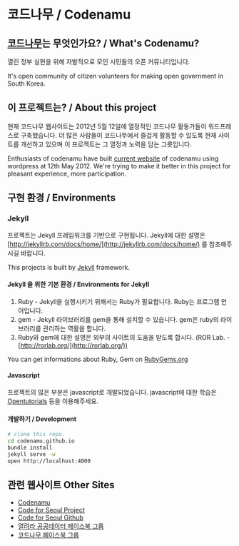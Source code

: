 # 코드나무 / Codenamu

## [코드나무](http://codenamu.org)는 무엇인가요? / What's Codenamu?
열린 정부 실현을 위해 자발적으로 모인 시민들의 오픈 커뮤니티입니다.

It's open community of citizen volunteers for making open government in South Korea.

## 이 프로젝트는? / About this project

현재 코드나무 웹사이트는 2012년 5월 12일에 열정적인 코드나무 활동가들이 워드프레스로 구축했습니다.
더 많은 사람들이 코드나무에서 즐겁게 활동할 수 있도록 현재 사이트를 개선하고 있으며 이 프로젝트는 그 열정과 노력을 담는 그릇입니다.

Enthusiasts of codenamu have built [current website](http://codenamu.org) of codenamu using wordpress at 12th May 2012.
We're trying to make it better in this project for pleasant experience, more participation.

## 구현 환경 / Environments

### Jekyll

프로젝트는 Jekyll 프레임워크를 기반으로 구현됩니다. 
Jekyll에 대한 설명은 [http://jekyllrb.com/docs/home/](http://jekyllrb.com/docs/home/) 를 참조해주시길 바랍니다.

This projects is built by [Jekyll](http://jekyllrb.com) framework.

#### Jekyll 을 위한 기본 환경 / Environments for Jekyll

1. Ruby - Jekyll을 실행시키기 위해서는 Ruby가 필요합니다. Ruby는 프로그램 언어입니다.
2. gem - Jekyll 라이브러리를 gem을 통해 설치할 수 있습니다. gem은 ruby의 라이브러리를 관리하는 역활을 합니다.
3. Ruby와 gem에 대한 설명은 외부의 사이트의 도움을 받도록 합시다.
(ROR Lab. - [http://rorlab.org/](http://rorlab.org/))

You can get informations about Ruby, Gem on [RubyGems.org](https://rubygems.org)

#### Javascript

프로젝트의 많은 부분은 javascript로 개발되었습니다.
javascript에 대한 학습은 [Opentutorials](Opentutorials.org) 등을 이용해주세요.

#### 개발하기 / Development

```bash
# clone this repo.
cd codenamu.github.io
bundle install
jekyll serve -w
open http://localhost:4000
```

## 관련 웹사이트 Other Sites
* [Codenamu](http://codenamu.org)
* [Code for Seoul Project](http://codenamu.org/projects/code-for-seoul/)
* [Code for Seoul Github](https://github.com/codeforseoul)
* [열려라 공공데이터 페이스북 그룹](https://www.facebook.com/groups/OpenGov20/)
* [코드나무 페이스북 그룹](https://www.facebook.com/groups/codenamu/)


